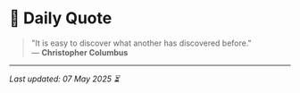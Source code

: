 # 📜 Daily Quote

> "It is easy to discover what another has discovered before."  
> — **Christopher Columbus**

---

_Last updated: 07 May 2025 ⏳_
